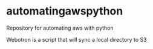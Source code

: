 # automatingawspython

Repository for automating aws with python

Webotron is a script that will sync a local directory to S3
